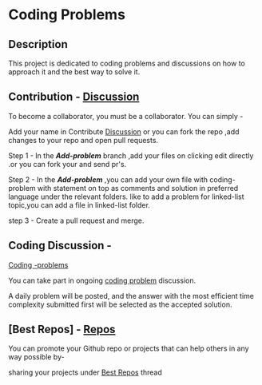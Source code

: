 Coding Problems
=====================

Description
-----------

This project is dedicated to coding problems and discussions on how to approach it and  the best way to solve it.

Contribution - [Discussion](https://github.com/Veercodeprog/Data-Structures-implementation/discussions/categories/contribute)
------------

To become a collaborator, you must be a collaborator.
You can simply -

Add your name in Contribute [Discussion](https://github.com/Veercodeprog/Data-Structures-implementation/discussions/categories/contribute)
or you can fork the repo ,add changes to your repo and open pull requests.

Step 1 - In the ***Add-problem*** branch ,add your files on clicking edit directly .or you can fork your and send pr's.

Step 2 - In the ***Add-problem*** ,you can add your own file with coding-problem with statement on top as comments and solution in preferred language under the relevant folders.
like to add a problem for linked-list topic,you can add a file in linked-list folder.

step 3 - Create a pull request and merge.

Coding Discussion - 
----------------- 
[Coding -problems](https://github.com/Veercodeprog/Data-Structures-implementation/discussions/categories/coding-discussion-share-your-solution-with-best-time-complexity-approach)              

You can take part in ongoing [coding problem](https://github.com/Veercodeprog/Data-Structures-implementation/discussions/categories/coding-discussion-share-your-solution-with-best-time-complexity-approach) discussion.

A daily problem will be posted, and the answer with the most efficient time complexity submitted first will be selected as the accepted solution.


[Best Repos] -  [Repos](https://github.com/Veercodeprog/Data-Structures-implementation/discussions/categories/best-repos)
------------

You can promote your Github repo or projects that can help others in any way possible by-

sharing your projects under [Best Repos](https://github.com/Veercodeprog/Data-Structures-implementation/discussions/categories/best-repos) thread 




